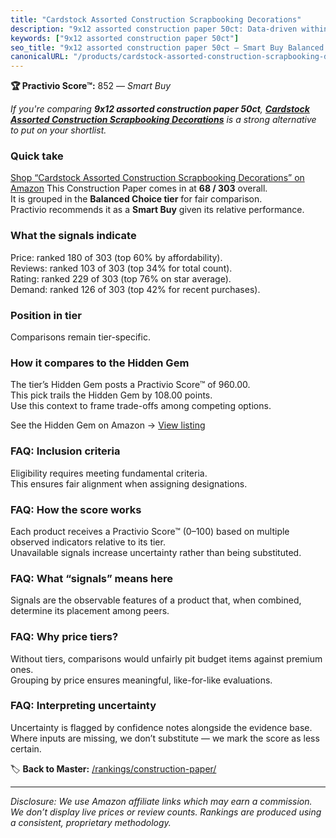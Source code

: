```yaml
---
title: "Cardstock Assorted Construction Scrapbooking Decorations"
description: "9x12 assorted construction paper 50ct: Data-driven within Balanced Choice ranking using the Practivio Score™. Positioned by quality, value, demand, findability…"
keywords: ["9x12 assorted construction paper 50ct"]
seo_title: "9x12 assorted construction paper 50ct — Smart Buy Balanced Choice (2025)"
canonicalURL: "/products/cardstock-assorted-construction-scrapbooking-decorations-B0DDGB4NFY/"
---
```


**🏆 Practivio Score™:** 852 — _Smart Buy_


*If you're comparing **9x12 assorted construction paper 50ct**, **[Cardstock Assorted Construction Scrapbooking Decorations](https://www.amazon.com/dp/B0DDGB4NFY?tag=practivio-20)** is a strong alternative to put on your shortlist.*
### Quick take
[Shop “Cardstock Assorted Construction Scrapbooking Decorations” on Amazon](https://www.amazon.com/dp/B0DDGB4NFY?tag=practivio-20)
This Construction Paper comes in at **68 / 303** overall.  
It is grouped in the **Balanced Choice tier** for fair comparison.  
Practivio recommends it as a **Smart Buy** given its relative performance.

### What the signals indicate
Price: ranked 180 of 303 (top 60% by affordability).  
Reviews: ranked 103 of 303 (top 34% for total count).  
Rating: ranked 229 of 303 (top 76% on star average).  
Demand: ranked 126 of 303 (top 42% for recent purchases).

### Position in tier
Comparisons remain tier-specific.

### How it compares to the Hidden Gem
The tier’s Hidden Gem posts a Practivio Score™ of 960.00.  
This pick trails the Hidden Gem by 108.00 points.  
Use this context to frame trade-offs among competing options.  

See the Hidden Gem on Amazon → [View listing](https://www.amazon.com/dp/B01AW5V7PE?tag=practivio-20)

### FAQ: Inclusion criteria
Eligibility requires meeting fundamental criteria.  
This ensures fair alignment when assigning designations.

### FAQ: How the score works
Each product receives a Practivio Score™ (0–100) based on multiple observed indicators relative to its tier.  
Unavailable signals increase uncertainty rather than being substituted.

### FAQ: What “signals” means here
Signals are the observable features of a product that, when combined, determine its placement among peers.

### FAQ: Why price tiers?
Without tiers, comparisons would unfairly pit budget items against premium ones.  
Grouping by price ensures meaningful, like-for-like evaluations.

### FAQ: Interpreting uncertainty
Uncertainty is flagged by confidence notes alongside the evidence base.  
Where inputs are missing, we don’t substitute — we mark the score as less certain.


🏷️ **Back to Master:** [/rankings/construction-paper/](/rankings/construction-paper/)

---
_Disclosure: We use Amazon affiliate links which may earn a commission. We don’t display live prices or review counts. Rankings are produced using a consistent, proprietary methodology._
